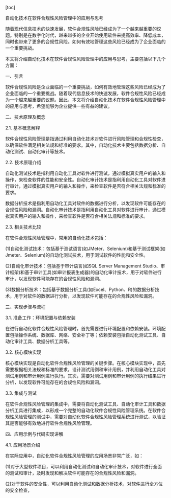 
[toc]                    
                
                
自动化技术在软件合规性风险管理中的应用与思考

随着现代信息技术的快速发展，软件合规性风险已经成为了一个越来越重要的议题。特别是在数字化时代，越来越多的企业开始使用软件来提高效率、降低成本，同时也带来了更多的合规性风险。如何有效地管理这些风险已经成为了企业面临的一个重要挑战。

本文将介绍自动化技术在软件合规性风险管理中的应用与思考，主要包括以下几个方面：

一、引言

软件合规性风险是企业面临的一个重要挑战，如何有效地管理这些风险已经成为了企业面临的一个重要挑战。随着现代信息技术的快速发展，软件合规性风险已经成为一个越来越重要的议题。因此，本文将介绍自动化技术在软件合规性风险管理中的应用与思考，希望能够为企业提供一些有益的建议。

二、技术原理及概念

2.1. 基本概念解释

软件合规性风险管理是指通过利用自动化技术对软件进行风险管理和合规性检查，以确保软件满足相关法规和标准的要求。其中，自动化技术主要包括数据分析、自动化测试、自动化审计等技术。

2.2. 技术原理介绍

自动化测试技术是指利用自动化工具对软件进行测试，通过模拟真实用户的输入和操作，来检查软件的性能和安全性。自动化审计技术是指利用自动化工具对软件进行审计，通过模拟真实用户的输入和操作，来检查软件是否符合相关法规和标准的要求。

数据分析技术是指利用自动化工具对软件的数据进行分析，以发现软件可能存在的合规性风险和漏洞。自动化审计技术是指利用自动化工具对软件进行审计，通过模拟真实用户的输入和操作，来检查软件是否符合相关法规和标准的要求。

2.3. 相关技术比较

在软件合规性风险管理中，常用的自动化技术包括：

(1)自动化测试技术：包括基于测试语言(如JMeter、Selenium)和基于测试框架(如Jmeter、Selenium)的自动化测试技术，用于测试软件的性能和安全性。

(2)自动化审计技术：包括基于审计语言(如SQL Server Management Studio、审计框架)和基于审计工具(如审计报表生成器)的自动化审计技术，用于对软件进行审计，以发现软件可能存在的合规性风险和漏洞。

(3)数据分析技术：包括基于数据分析工具(如Excel、Python、R)的数据分析技术，用于对软件的数据进行分析，以发现软件可能存在的合规性风险和漏洞。

三、实现步骤与流程

3.1. 准备工作：环境配置与依赖安装

在进行自动化软件合规性风险管理时，首先需要进行环境配置和依赖安装。环境配置包括操作系统、数据库、网络、安全补丁等；依赖安装包括自动化测试工具、自动化审计工具、数据分析工具等。

3.2. 核心模块实现

核心模块实现是自动化软件合规性风险管理的关键步骤。在核心模块实现中，首先需要根据相关法规和标准的要求，设计测试用例和审计用例，并利用自动化工具对测试用例和审计用例进行执行。其次，需要对测试用例和审计用例的执行结果进行分析，以发现软件可能存在的合规性风险和漏洞。

3.3. 集成与测试

在软件合规性风险管理的集成中，需要将自动化测试工具、自动化审计工具和数据分析工具进行集成，以形成一个完整的自动化软件合规性风险管理系统。在软件合规性风险管理的测试中，需要对自动化软件合规性风险管理系统进行测试，以验证其是否能够有效地进行软件合规性风险管理。

四、应用示例与代码实现讲解

4.1. 应用场景介绍

在实际应用中，自动化软件合规性风险管理的应用场景非常广泛，如：

(1)对于大型软件项目，可以利用自动化测试和自动化审计技术，对软件进行全面的测试和审计，及时发现和解决软件可能存在的合规性风险和漏洞。

(2)对于软件的安全性，可以利用自动化测试和数据分析技术，对软件进行全方位的安全检查，


